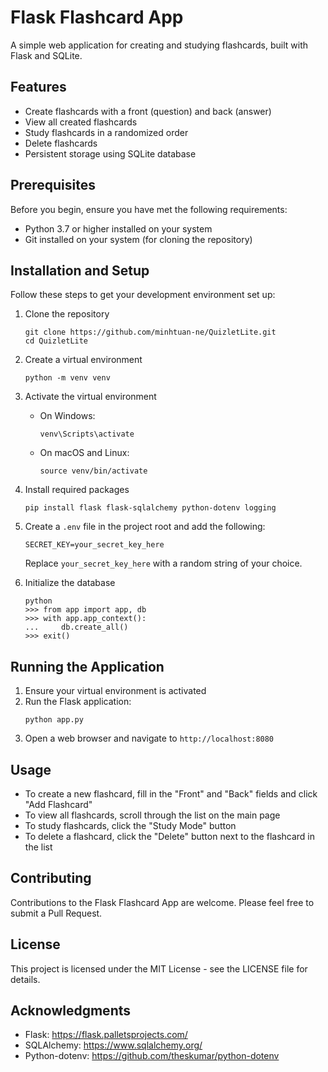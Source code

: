 # Flask Flashcard App

A simple web application for creating and studying flashcards, built with Flask and SQLite.

## Features

- Create flashcards with a front (question) and back (answer)
- View all created flashcards
- Study flashcards in a randomized order
- Delete flashcards
- Persistent storage using SQLite database

## Prerequisites

Before you begin, ensure you have met the following requirements:

- Python 3.7 or higher installed on your system
- Git installed on your system (for cloning the repository)

## Installation and Setup

Follow these steps to get your development environment set up:

1. Clone the repository
   ```
   git clone https://github.com/minhtuan-ne/QuizletLite.git
   cd QuizletLite
   ```

2. Create a virtual environment
   ```
   python -m venv venv
   ```

3. Activate the virtual environment
   - On Windows:
     ```
     venv\Scripts\activate
     ```
   - On macOS and Linux:
     ```
     source venv/bin/activate
     ```

4. Install required packages
   ```
   pip install flask flask-sqlalchemy python-dotenv logging
   ```

5. Create a `.env` file in the project root and add the following:
   ```
   SECRET_KEY=your_secret_key_here
   ```
   Replace `your_secret_key_here` with a random string of your choice.

6. Initialize the database
   ```
   python
   >>> from app import app, db
   >>> with app.app_context():
   ...     db.create_all()
   >>> exit()
   ```

## Running the Application

1. Ensure your virtual environment is activated
2. Run the Flask application:
   ```
   python app.py
   ```
3. Open a web browser and navigate to `http://localhost:8080`

## Usage

- To create a new flashcard, fill in the "Front" and "Back" fields and click "Add Flashcard"
- To view all flashcards, scroll through the list on the main page
- To study flashcards, click the "Study Mode" button
- To delete a flashcard, click the "Delete" button next to the flashcard in the list

## Contributing

Contributions to the Flask Flashcard App are welcome. Please feel free to submit a Pull Request.

## License

This project is licensed under the MIT License - see the LICENSE file for details.

## Acknowledgments

- Flask: https://flask.palletsprojects.com/
- SQLAlchemy: https://www.sqlalchemy.org/
- Python-dotenv: https://github.com/theskumar/python-dotenv